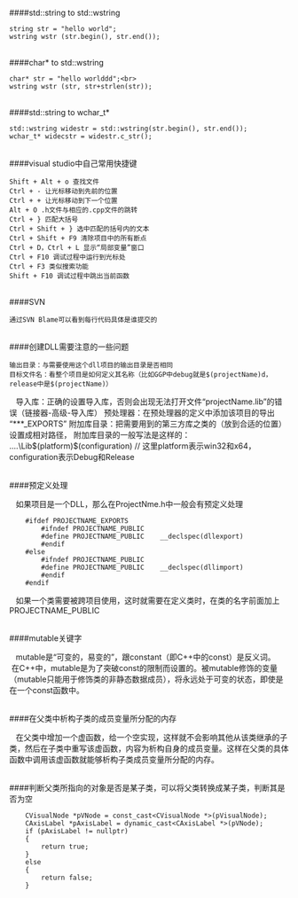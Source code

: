 <br>
####std::string to std::wstring

    string str = "hello world";
    wstring wstr (str.begin(), str.end());

<br>
####char* to std::wstring
  
    char* str = "hello worlddd";<br>
    wstring wstr (str, str+strlen(str));

<br>  
####std::string to wchar_t*

    std::wstring widestr = std::wstring(str.begin(), str.end());
    wchar_t* widecstr = widestr.c_str();

<br>
####visual studio中自己常用快捷键 

    Shift + Alt + o 查找文件
    Ctrl + - 让光标移动到先前的位置
    Ctrl + + 让光标移动到下一个位置
    Alt + O .h文件与相应的.cpp文件的跳转
    Ctrl + } 匹配大括号
    Ctrl + Shift + } 选中匹配的括号内的文本
    Ctrl + Shift + F9 清除项目中的所有断点
    Ctrl + D，Ctrl + L 显示“局部变量”窗口
    Ctrl + F10 调试过程中运行到光标处
    Ctrl + F3 类似搜索功能
    Shift + F10 调试过程中跳出当前函数

<br>
####SVN

    通过SVN Blame可以看到每行代码具体是谁提交的
    
<br>
####创建DLL需要注意的一些问题

    输出目录：与需要使用这个dll项目的输出目录是否相同
    目标文件名：看整个项目是如何定义其名称（比如GGP中debug就是$(projectName)d，release中是$(projectName)）
    导入库：正确的设置导入库，否则会出现无法打开文件“projectName.lib”的错误（链接器-高级-导入库）
    预处理器：在预处理器的定义中添加该项目的导出 “***_EXPORTS”
    附加库目录：把需要用到的第三方库之类的（放到合适的位置）设置成相对路径，
    附加库目录的一般写法是这样的：
    ..\..\Lib\$(platform)\$(configuration) // 这里platform表示win32和x64，configuration表示Debug和Release

<br>
####预定义处理

    如果项目是一个DLL，那么在ProjectNme.h中一般会有预定义处理
    
        #ifdef PROJECTNAME_EXPORTS
            #ifndef PROJECTNAME_PUBLIC
            #define PROJECTNAME_PUBLIC    __declspec(dllexport)
            #endif
        #else
            #ifndef PROJECTNAME_PUBLIC
            #define PROJECTNAME_PUBLIC    __declspec(dllimport)
            #endif
        #endif
    
    如果一个类需要被跨项目使用，这时就需要在定义类时，在类的名字前面加上PROJECTNAME_PUBLIC
    
<br>
####mutable关键字

    mutable是“可变的，易变的”，跟constant（即C++中的const）是反义词。
    在C++中，mutable是为了突破const的限制而设置的。被mutable修饰的变量（mutable只能用于修饰类的非静态数据成员），将永远处于可变的状态，即使是在一个const函数中。
    
<br>
####在父类中析构子类的成员变量所分配的内存

    在父类中增加一个虚函数，给一个空实现，这样就不会影响其他从该类继承的子类，然后在子类中重写该虚函数，内容为析构自身的成员变量。这样在父类的具体函数中调用该虚函数就能够析构子类成员变量所分配的内存。
    
<br>
####判断父类所指向的对象是否是某子类，可以将父类转换成某子类，判断其是否为空

        CVisualNode *pVNode = const_cast<CVisualNode *>(pVisualNode);
        CAxisLabel *pAxisLabel = dynamic_cast<CAxisLabel *>(pVNode);
        if (pAxisLabel != nullptr)
        {
            return true;
        }
        else
        {
            return false;
        }
  

